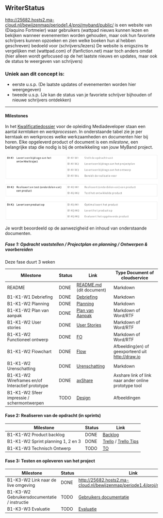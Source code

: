 ## WriterStatus
http://25682.hosts2.ma-cloud.nl/bewijzenmap/periode1.4/proj/myband/public/ is een website van (Diaquino Fortmeier) waar gebruikers (wattpad nieuws kunnen lezen en bekijken wanneer evenementen worden gehouden, maar ook hun favoriete schrijvers kunnen opzoeken en zien welke boeken hun al hebben geschreven) bedoeld voor (schrijvers/lezers)
De website is enigszins te vergelijken met (wattpad.com) of (fanfiction.net) maar toch anders omdat (hier alleen wordt gefocused op de het laatste nieuws en updates, maar ook de status te weergeven van schrijvers)

### Uniek aan dit concept is: 
 * eerste u.s.p. (De laatste updates of evenementen worden hier weergegeven)
 * tweede u.s.p. (Je kan de status van je favoriete schrijver bijhouden of nieuwe schrijvers ontdekken)

---
#### Milestones 

In het [Kwalificatiedossier] voor de opleiding Mediadeveloper staan een aantal *kerntaken* en *werkprocessen*.
In onderstaande tabel zie je per kerntaak en werkproces welke werkzaamheden en documenten hier bij horen.
Elke opgeleverd product of document is een *milestone*, een belangrijke stap die nodig is bij de ontwikkeling van jouw MyBand project.

![kerntaken en werkprocessen](doc/images/kd_taken_processen.png)

Je wordt beoordeeld op de aanwezigheid en inhoud van onderstaande documenten.

##### Fase 1: Opdracht vaststellen / Projectplan en planning / Ontwerpen & voorbereiden 

Deze fase duurt 3 weken

| Milestone  | Status | Link | Type Document of cloudservice |
| ------ |  ------ | ------ | ------ |
| README                                            | DONE | [README.md]  (dit document)          | Markdown |
| B1-K1-W1 Debriefing                               | DONE | [Debriefing]                         | Markdown |
| B1-K1-W2 Planning                                 | DONE | [Planning]                           | Markdown |
| B1-K1-W2 Plan van aanpak                          | DONE | [Plan van Aanpak]                    | Markdown of Word/RTF|
| B1-K1-W2 User stories                             | DONE | [User Stories]                       | Markdown of Word/RTF|
| B1-K1-W2 Functioneel ontwerp                      | DONE | [FO]                                 | Markdown of Word/RTF|
| B1-K1-W2 Flowchart                                | DONE | [Flow]                               | Afbeelding(en) of geexporteerd uit http://draw.io |
| B1-K1-W2 Urenschatting                            | DONE | [Urenschatting]                      | Markdown |
| B1-K1-W2 Wireframes en/of Interactief prototype   | DONE | [axShare]                            | Axshare link of link naar ander online prototype tool |
| B1-K1-W2 Sfeer impressie / schermontwerpen        | TODO | [Design]                             | Afbeeldingen |

[Kwalificatiedossier]: https://kwalificaties.s-bb.nl/Handlers/DocumentLibrary.ashx?id=276758
[README.md]: <https://github.com/imcrazydia/myband/blob/master/README.md>
[Debriefing]: <https://github.com/imcrazydia/myband/blob/master/none_code/debriefing.md>
[Planning]: <doc/fase-1/planning.md>
[Plan van Aanpak]: <doc/fase-1/plan-van-aanpak.md>
[User stories]: <https://github.com/imcrazydia/myband/blob/master/none_code/backlog_sprints.pdf>
[Design]: <doc/fase-1/design/design.md/>
[FO]: <https://github.com/imcrazydia/myband/blob/master/none_code/functioneelontwerp.pdf>
[Flow]: <https://github.com/imcrazydia/myband/blob/master/none_code/functioneelontwerp.pdf>
[Urenschatting]: <https://github.com/imcrazydia/myband/blob/master/none_code/backlog_sprints.pdf>
[axShare]: <http://w2d1bw.axshare.com/>

#### Fase 2: Realiseren van de opdracht (in sprints)

| Milestone  | Status | Link |
| ------ |  ------ | ------ |
| B1-K1-W2 Product backlog                          | DONE | [Backlog]                            | Link naar Trello met Sprint planningen | |
| B1-K1-W2 Sprint planning 1, 2 en 3                | DONE | [Trello] / [Trello Tips]             | Link naar Trello met Sprint planningen | |
| B1-K1-W3 Technisch Ontwerp                        | TODO | [TO]                                 | Markdown of Word/RTF| |

[Backlog]: <https://github.com/imcrazydia/myband/blob/master/none_code/backlog_sprints.pdf>
[TO]: </doc/fase-2/technisch-ontwerp.md>
[Trello]: https://trello.com/b/k08G5m4f/myband
[Trello Tips]: <https://blog.trello.com/how-to-scrum-and-trello-for-teams-at-work>
   
#### Fase 3: Testen en opleveren van het project

| Milestone  | Status | Link |
| ------ |  ------ | ------ |
| B1-K3-W2 Link naar de live omgeving                        |  DONE |  <http://25682.hosts2.ma-cloud.nl/bewijzenmap/periode1.4/proj/myband/public/> |
| B1-K3-W2 Gebruikersdocumentatie / instructie               |  TODO |  [Gebruikers documentatie] |
| B1-K3-W3 Evaluatie                                         |  TODO |  [Evaluatie] |

[Gebruikers documentatie]: <doc/fase-3/gebruikersdocumentatie.md>
[Evaluatie]: <doc/fase-3/evaluatie.md>
